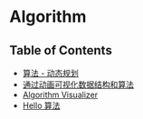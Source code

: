 # Algorithm

## Table of Contents

- [算法 - 动态规划](./算法%20-%20动态规划.md)
- [通过动画可视化数据结构和算法]
- [Algorithm Visualizer]
- [Hello 算法]

[通过动画可视化数据结构和算法]: https://visualgo.net/zh
[Algorithm Visualizer]: https://algorithm-visualizer.org/
[Hello 算法]: https://www.hello-algo.com/
